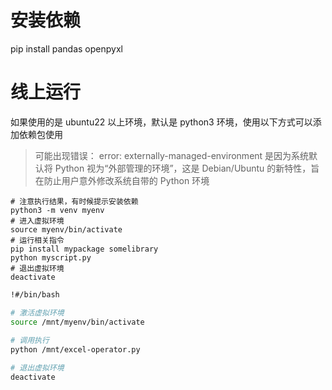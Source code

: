 # 安装依赖 

pip install pandas openpyxl

# 线上运行

如果使用的是 ubuntu22 以上环境，默认是 python3 环境，使用以下方式可以添加依赖包使用

> 可能出现错误：
> error: externally-managed-environment 
> 是因为系统默认将 Python 视为“外部管理的环境”，这是 Debian/Ubuntu 的新特性，旨在防止用户意外修改系统自带的 Python 环境

```shell
# 注意执行结果，有时候提示安装依赖
python3 -m venv myenv  
# 进入虚拟环境
source myenv/bin/activate
# 运行相关指令  
pip install mypackage somelibrary  
python myscript.py
# 退出虚拟环境
deactivate
```

```bash
!#/bin/bash

# 激活虚拟环境
source /mnt/myenv/bin/activate
  
# 调用执行
python /mnt/excel-operator.py

# 退出虚拟环境
deactivate
```